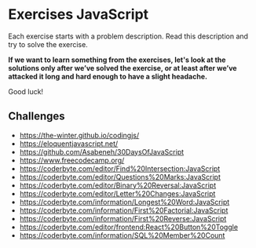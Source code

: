 # Exercises JavaScript
Each exercise starts with a problem description. Read this description and try to solve the exercise.  

__If we want to learn something from the exercises, let's look at the solutions only after we’ve solved the exercise, or at least after we’ve attacked it long and hard enough to have a slight headache.__

Good luck!

## Challenges

- https://the-winter.github.io/codingjs/
- https://eloquentjavascript.net/
- https://github.com/Asabeneh/30DaysOfJavaScript
- https://www.freecodecamp.org/
- https://coderbyte.com/editor/Find%20Intersection:JavaScript
- https://coderbyte.com/editor/Questions%20Marks:JavaScript
- https://coderbyte.com/editor/Binary%20Reversal:JavaScript
- https://coderbyte.com/editor/Letter%20Changes:JavaScript
- https://coderbyte.com/information/Longest%20Word:JavaScript
- https://coderbyte.com/information/First%20Factorial:JavaScript
- https://coderbyte.com/information/First%20Reverse:JavaScript
- https://coderbyte.com/editor/frontend:React%20Button%20Toggle
- https://coderbyte.com/information/SQL%20Member%20Count

